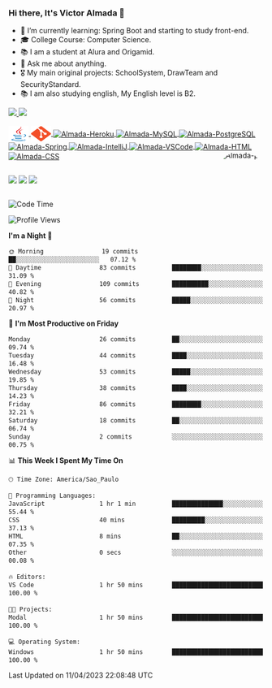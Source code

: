 ### Hi there, It's Victor Almada 👋


- 🌱 I’m currently learning: Spring Boot and starting to study front-end.
- 🎓 College Course: Computer Science.
- 📚  I am a student at Alura and Origamid.
- 💬 Ask me about anything.
- 🎖 My main original projects: SchoolSystem, DrawTeam and SecurityStandard.
- 📚 I am also studying english, My English level is B2.
 
<div>
<a href="https://github.com/Almadavic">
<img height="180em" src="https://github-readme-stats.vercel.app/api?username=Almadavic&showw_icons=true&theme=dark&include_all_commits=true&count_private=true">
<img height="180em" src="https://github-readme-stats.vercel.app/api/top-langs/?username=Almadavic&layout=compact&langs_count=16&theme=dracula">
</div>

<div style="display: inline_block"><br>
  <img align="center" alt="Almada-Java" height="30" width="40" src="https://raw.githubusercontent.com/devicons/devicon/master/icons/java/java-original.svg">
  <img align="center" alt="Almada-Git" height="30" width="40" src="https://raw.githubusercontent.com/devicons/devicon/master/icons/git/git-original.svg">
  <img align="center" alt="Almada-Heroku" height="30" width="40" src="https://cdn.jsdelivr.net/gh/devicons/devicon/icons/heroku/heroku-plain-wordmark.svg" />             
  <img align="center" alt="Almada-MySQL" height="30" width="40" src="https://cdn.jsdelivr.net/gh/devicons/devicon/icons/mysql/mysql-original-wordmark.svg" />
  <img align="center" alt="Almada-PostgreSQL" height="30" width="40" src="https://cdn.jsdelivr.net/gh/devicons/devicon/icons/postgresql/postgresql-plain-wordmark.svg" />
  <img align="center" alt="Almada-Spring" height="30" width="40" src="https://cdn.jsdelivr.net/gh/devicons/devicon/icons/spring/spring-original-wordmark.svg" />
   <img align="center" alt="Almada-IntelliJ" height="30" width="40" src="https://cdn.jsdelivr.net/gh/devicons/devicon/icons/intellij/intellij-original.svg" />
   <img align="center" alt="Almada-VSCode" height="30" width="40" src="https://cdn.jsdelivr.net/gh/devicons/devicon/icons/vscode/vscode-original.svg" />
   <img align="center" alt="Almada-HTML" height="30" width="40" src="https://cdn.jsdelivr.net/gh/devicons/devicon/icons/html5/html5-original.svg" />
   <img align="center" alt="Almada-CSS" height="30" width="40" src="https://cdn.jsdelivr.net/gh/devicons/devicon/icons/css3/css3-original.svg" />
  <img align="right" alt="Almada-pic" height="150" style="border-radius:50px;" src="https://user-images.githubusercontent.com/85299065/185514627-94fcf387-edc6-4c24-88f1-b4873ccd49e9.png">
</div>
  
  ##
 
<div> 
  <a href="https://www.youtube.com/channel/UCUrcUNA90M_ZqLEcQxd3UNA" target="_blank"><img src="https://img.shields.io/badge/YouTube-FF0000?style=for-the-badge&logo=youtube&logoColor=white" target="_blank"></a>
 <a href = "mailto:almadavic@live.com"><img src="https://img.shields.io/badge/-Gmail-%23333?style=for-the-badge&logo=gmail&logoColor=white" target="_blank"></a>
  <a href="https://www.linkedin.com/in/victoralmada/" target="_blank"><img src="https://img.shields.io/badge/-LinkedIn-%230077B5?style=for-the-badge&logo=linkedin&logoColor=white" target="_blank"></a> 
</div>

##

<!--START_SECTION:waka-->
![Code Time](http://img.shields.io/badge/Code%20Time-291%20hrs%2050%20mins-blue)

![Profile Views](http://img.shields.io/badge/Profile%20Views-9-blue)

**I'm a Night 🦉** 

```text
🌞 Morning                19 commits          ██░░░░░░░░░░░░░░░░░░░░░░░   07.12 % 
🌆 Daytime                83 commits          ████████░░░░░░░░░░░░░░░░░   31.09 % 
🌃 Evening                109 commits         ██████████░░░░░░░░░░░░░░░   40.82 % 
🌙 Night                  56 commits          █████░░░░░░░░░░░░░░░░░░░░   20.97 % 
```
📅 **I'm Most Productive on Friday** 

```text
Monday                   26 commits          ██░░░░░░░░░░░░░░░░░░░░░░░   09.74 % 
Tuesday                  44 commits          ████░░░░░░░░░░░░░░░░░░░░░   16.48 % 
Wednesday                53 commits          █████░░░░░░░░░░░░░░░░░░░░   19.85 % 
Thursday                 38 commits          ████░░░░░░░░░░░░░░░░░░░░░   14.23 % 
Friday                   86 commits          ████████░░░░░░░░░░░░░░░░░   32.21 % 
Saturday                 18 commits          ██░░░░░░░░░░░░░░░░░░░░░░░   06.74 % 
Sunday                   2 commits           ░░░░░░░░░░░░░░░░░░░░░░░░░   00.75 % 
```


📊 **This Week I Spent My Time On** 

```text
🕑︎ Time Zone: America/Sao_Paulo

💬 Programming Languages: 
JavaScript               1 hr 1 min          ██████████████░░░░░░░░░░░   55.44 % 
CSS                      40 mins             █████████░░░░░░░░░░░░░░░░   37.13 % 
HTML                     8 mins              ██░░░░░░░░░░░░░░░░░░░░░░░   07.35 % 
Other                    0 secs              ░░░░░░░░░░░░░░░░░░░░░░░░░   00.08 % 

🔥 Editors: 
VS Code                  1 hr 50 mins        █████████████████████████   100.00 % 

🐱‍💻 Projects: 
Modal                    1 hr 50 mins        █████████████████████████   100.00 % 

💻 Operating System: 
Windows                  1 hr 50 mins        █████████████████████████   100.00 % 
```


 Last Updated on 11/04/2023 22:08:48 UTC
<!--END_SECTION:waka-->
